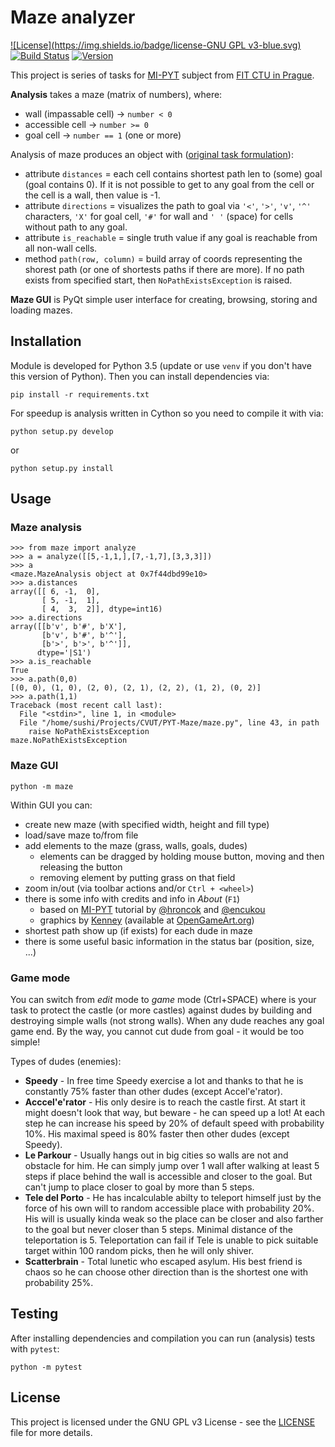# Maze analyzer

[![License](https://img.shields.io/badge/license-GNU GPL v3-blue.svg)](LICENSE)
[![Build Status](https://travis-ci.com/MarekSuchanek/maze.svg?token=XD73y3snHDycemSiHx3H&branch=master)](https://travis-ci.com/MarekSuchanek/maze)
[![Version](https://img.shields.io/badge/release-v0.4-orange.svg)](setup.py)


This project is series of tasks for [MI-PYT](https://github.com/cvut/MI-PYT) 
subject from [FIT CTU in Prague](https://fit.cvut.cz).

**Analysis** takes a maze (matrix of numbers), where:

* wall (impassable cell) -> `number < 0`
* accessible cell -> `number >= 0`
* goal cell -> `number == 1` (one or more)

Analysis of maze produces an object with ([original task formulation](https://github.com/cvut/MI-PYT/blob/master/tutorials/07_numpy.md)):

* attribute `distances` = each cell contains shortest path len to (some)
  goal (goal contains 0). If it is not possible to get to any goal from
  the cell or the cell is a wall, then value is -1.
* attribute `directions` = visualizes the path to goal via `'<'`, `'>'`,
  `'v'`, `'^'` characters, `'X'` for goal cell, `'#'` for wall and `' '` 
  (space) for cells without path to any goal.
* attribute `is_reachable` = single truth value if any goal is reachable
  from all non-wall cells.
* method `path(row, column)` = build array of coords representing the 
  shorest path (or one of shortests paths if there are more). If no path
  exists from specified start, then `NoPathExistsException` is raised.

**Maze GUI** is PyQt simple user interface for creating, browsing, 
storing and loading mazes.

## Installation

Module is developed for Python 3.5 (update or use `venv` if you don't 
have this version of Python). Then you can install dependencies via:

```
pip install -r requirements.txt
```

For speedup is analysis written in Cython so you need to compile it with
via:

```
python setup.py develop
```

or

```
python setup.py install
```

## Usage

### Maze analysis

```
>>> from maze import analyze
>>> a = analyze([[5,-1,1,],[7,-1,7],[3,3,3]])
>>> a
<maze.MazeAnalysis object at 0x7f44dbd99e10>
>>> a.distances
array([[ 6, -1,  0],
       [ 5, -1,  1],
       [ 4,  3,  2]], dtype=int16)
>>> a.directions
array([[b'v', b'#', b'X'],
       [b'v', b'#', b'^'],
       [b'>', b'>', b'^']], 
      dtype='|S1')
>>> a.is_reachable
True
>>> a.path(0,0)
[(0, 0), (1, 0), (2, 0), (2, 1), (2, 2), (1, 2), (0, 2)]
>>> a.path(1,1)
Traceback (most recent call last):
  File "<stdin>", line 1, in <module>
  File "/home/sushi/Projects/CVUT/PYT-Maze/maze.py", line 43, in path
    raise NoPathExistsException
maze.NoPathExistsException
```

### Maze GUI

```
python -m maze
```

Within GUI you can:
* create new maze (with specified width, height and fill type)
* load/save maze to/from file
* add elements to the maze (grass, walls, goals, dudes)
  * elements can be dragged by holding mouse button, moving and
    then releasing the button
  * removing element by putting grass on that field
* zoom in/out (via toolbar actions and/or `Ctrl + <wheel>`)
* there is some info with credits and info in _About_ (`F1`)
  * based on [MI-PYT](https://github.com/cvut/MI-PYT) tutorial by [@hroncok](https://github.com/hroncok) and [@encukou](https://github.com/encukou)
  * graphics by [Kenney](http://kenney.nl/) (available at [OpenGameArt.org](http://opengameart.org/users/kenney))
* shortest path show up (if exists) for each dude in maze
* there is some useful basic information in the status bar (position, 
  size, ...)

### Game mode

You can switch from _edit_ mode to _game_ mode (Ctrl+SPACE) where is your task to protect 
the castle (or more castles) against dudes by building and destroying simple walls (not 
strong walls). When any dude reaches any goal game end. By the way, you cannot cut dude from 
goal - it would be too simple!

Types of dudes (enemies):
* **Speedy** - In free time Speedy exercise a lot and thanks to that he is constantly 75% 
  faster than other dudes (except Accel'e'rator).
* **Acccel'e'rator** - His only desire is to reach the castle first. At start it might doesn't
  look that way, but beware - he can speed up a lot! At each step he can increase his speed by 
  20% of default speed with probability 10%. His maximal speed is 80% faster then other dudes 
  (except Speedy).
* **Le Parkour** - Usually hangs out in big cities so walls are not and obstacle for him. He 
  can simply jump over 1 wall after walking at least 5 steps if place behind the wall is 
  accessible and closer to the goal. But can't jump to place closer to goal by more than 5 
  steps.
* **Tele del Porto** - He has incalculable abilty to teleport himself just by the force of 
  his own will to random accessible place with probability 20%. His will is usually kinda weak so 
  the place can be closer and also farther to the goal but never closer than 5 steps. Minimal 
  distance of the teleportation is 5. Teleportation can fail if Tele is unable to pick suitable
  target within 100 random picks, then he will only shiver.
* **Scatterbrain** - Total lunetic who escaped asylum. His best friend is chaos so he can choose 
  other direction than is the shortest one with probability 25%.

## Testing

After installing dependencies and compilation you can run (analysis) 
tests with `pytest`:

```
python -m pytest
```

## License

This project is licensed under the GNU GPL v3 License - see the [LICENSE](LICENSE)
file for more details.
